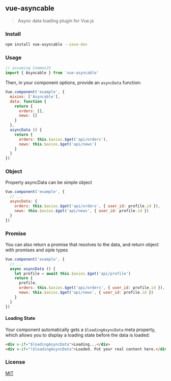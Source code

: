 ## vue-asyncable

> Async data loading plugin for Vue.js

### Install

``` bash
npm install vue-asyncable --save-dev
```

### Usage

``` js
// assuming CommonJS
import { Asyncable } from 'vue-asyncable'
```

Then, in your component options, provide an `asyncData` function:

``` js
Vue.component('example', {
  mixins: ['Asyncable'],
  data: function {
    return {
      orders: [],
      news: []
    }
  },
  asyncData () {
    return {
      orders: this.$axios.$get('api/orders'),
      news: this.$axios.$get('api/news')
    }
  }
})
```

### Object

Property asyncData can be simple object

``` js
Vue.component('example', {
  // ...
  asyncData: {
    orders: this.$axios.$get('api/orders', { user_id: profile.id }),
    news: this.$axios.$get('api/news', { user_id: profile.id })
  }
})
```
### Promise

You can also return a promise that resolves to the data, and return object with promises and siple types

``` js
Vue.component('example', {
  // ...
  async asyncData () {
    let profile = await this.$axios.$get('api/profile')
    return {
      profile,
      orders: this.$axios.$get('api/orders', { user_id: profile.id }),
      news: this.$axios.$get('api/news', { user_id: profile.id })
    }
  }
})
```


<!-- #### Reloading Data

The component also gets a method named `reloadAsyncData`, which obviously reloads the data:

``` js
Vue.component('example', {
  // ...
  asyncData() {
    // load data based on `this.params`
  },
  // reload when params change
  watch: {
    params: 'reloadAsyncData'
  }
})
``` -->

#### Loading State

Your component automatically gets a `$loadingAsyncData` meta property, which allows you to display a loading state before the data is loaded:

``` html
<div v-if="$loadingAsyncData">Loading...</div>
<div v-if="!$loadingAsyncData">Loaded. Put your real content here.</div>
```

### License

[MIT](http://opensource.org/licenses/MIT)